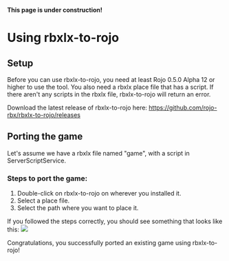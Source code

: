 **This page is under construction!**

# Using rbxlx-to-rojo
## Setup
Before you can use rbxlx-to-rojo, you need at least Rojo 0.5.0 Alpha 12 or higher to use the tool.
You also need a rbxlx place file that has a script. If there aren't any scripts in the rbxlx file, rbxlx-to-rojo will return an error.

Download the latest release of rbxlx-to-rojo here: https://github.com/rojo-rbx/rbxlx-to-rojo/releases
## Porting the game
Let's assume we have a rbxlx file named "game", with a script in ServerScriptService.

### Steps to port the game:
1. Double-click on rbxlx-to-rojo on wherever you installed it.
2. Select a place file.
3. Select the path where you want to place it.

If you followed the steps correctly, you should see something that looks like this:
![](https://cdn.discordapp.com/attachments/609230525604954135/610155628786221117/unknown.png)

Congratulations, you successfully ported an existing game using rbxlx-to-rojo!
